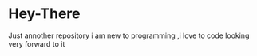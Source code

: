 # Hey-There
Just annother repository 
i am new to programming ,i love to code 
looking very forward to it
